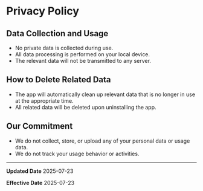 
# Privacy Policy

## Data Collection and Usage

- No private data is collected during use.  
- All data processing is performed on your local device.
- The relevant data will not be transmitted to any server.

## How to Delete Related Data

- The app will automatically clean up relevant data that is no longer in use at the appropriate time.
- All related data will be deleted upon uninstalling the app.

## Our Commitment

- We do not collect, store, or upload any of your personal data or usage data.  
- We do not track your usage behavior or activities.

---

**Updated Date** 2025-07-23

**Effective Date** 2025-07-23
